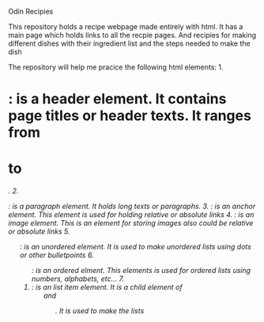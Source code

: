 Odin Recipies

This repository holds a recipe webpage made entirely with html. It has a main page which holds links to all the recpie pages. And recipies for making different dishes with their ingredient list and the steps needed to make the dish

The repository will help me pracice the following html elements:
    1. <h1>: is a header element. It contains page titles or header texts. It ranges from <h1> to <h6>.
    2. <p>: is a paragraph element. It holds long texts or paragraphs.
    3. <a>: is an anchor element. This element is used for holding relative or absolute links
    4. <img>: is an image element. This is an element for storing images also could be relative or absolute links
    5. <ul>: is an unordered element. It is used to make unordered lists using dots or other bulletpoints
    6. <ol>: is an ordered elment. This elements is used for ordered lists using numbers, alphabets, etc...
    7. <li>: is an list item element. It is a child element of <ul> and <ol>. It is used to make the lists

